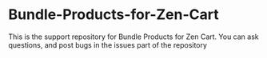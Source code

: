 # Bundle-Products-for-Zen-Cart
This is the support repository for Bundle Products for Zen Cart. You can ask questions, and post bugs in the issues part of the repository
